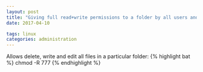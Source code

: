 ```yaml
---
layout: post
title: "Giving full read+write permissions to a folder by all users and apps"
date: 2017-04-10

tags: linux
categories: administration
---
```

Allows delete, write and edit all files in a particular folder:
{% highlight bat %}
chmod -R 777 <desired folder>
{% endhighlight %}